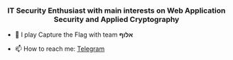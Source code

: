 <h3 align="center">IT Security Enthusiast with main interests on Web Application Security and Applied Cryptography</h3>

- 🚩 I play Capture the Flag with team **אלוף**

- 📫 How to reach me: [Telegram](https://t.me/merricx)
